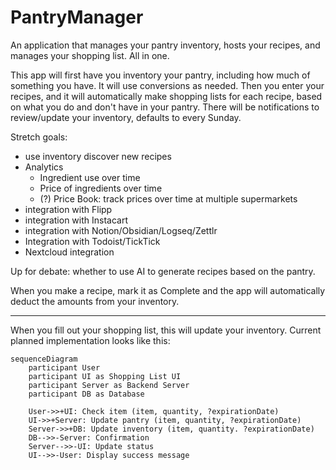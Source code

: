 # PantryManager

An application that manages your pantry inventory, hosts your recipes, and manages your shopping list. All in one.

This app will first have you inventory your pantry, including how much of something you have. It will use conversions as needed. Then you enter your recipes, and it will automatically make shopping lists for each recipe, based on what you do and don't have in your pantry. There will be notifications to review/update your inventory, defaults to every Sunday.

Stretch goals:

- use inventory discover new recipes
- Analytics
  - Ingredient use over time
  - Price of ingredients over time
  - (?) Price Book: track prices over time at multiple supermarkets
- integration with Flipp
- integration with Instacart
- integration with Notion/Obsidian/Logseq/Zettlr
- Integration with Todoist/TickTick
- Nextcloud integration

Up for debate: whether to use AI to generate recipes based on the pantry.

When you make a recipe, mark it as Complete and the app will automatically deduct the amounts from your inventory.

---

When you fill out your shopping list, this will update your inventory. Current planned implementation looks like this:

```mermaid
sequenceDiagram
    participant User
    participant UI as Shopping List UI
    participant Server as Backend Server
    participant DB as Database

    User->>+UI: Check item (item, quantity, ?expirationDate)
    UI->>+Server: Update pantry (item, quantity, ?expirationDate)
    Server->>+DB: Update inventory (item, quantity. ?expirationDate)
    DB-->>-Server: Confirmation
    Server-->>-UI: Update status
    UI-->>-User: Display success message
```
